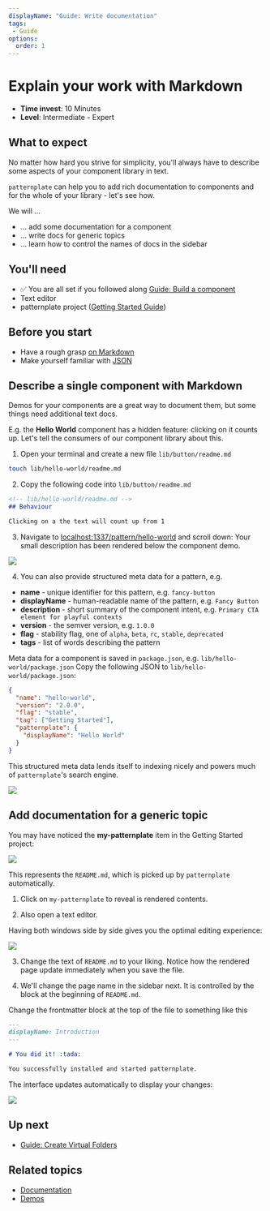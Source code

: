 ```yaml
---
displayName: "Guide: Write documentation"
tags: 
 - Guide
options:
  order: 1
---
```


# Explain your work with Markdown

* **Time invest**: 10 Minutes
* **Level**: Intermediate - Expert

## What to expect

No matter how hard you strive for simplicity, you'll always have to describe some aspects
of your component library in text. 

`patternplate` can help you to add rich documentation to components and for the whole of 
your library - let's see how.

We will …

* … add some documentation for a component
* … write docs for generic topics
* … learn how to control the names of docs in the sidebar

## You'll need

* :white_check_mark: You are all set if you followed along [Guide: Build a component](./doc/docs/guides/add-component?guides-enabled=true)
* Text editor
* patternplate project ([Getting Started Guide](./doc/docs/guides/getting-started?guides-enabled=true))

## Before you start

* Have a rough grasp [on Markdown](https://guides.github.com/features/mastering-markdown/)
* Make yourself familiar with [JSON](https://www.impressivewebs.com/what-is-json-introduction-guide-for-beginners/)

## Describe a single component with Markdown

Demos for your components are a great way to document them, but some things need additional text docs. 

E.g. the **Hello World** component has a hidden feature: clicking on it
counts up. Let's tell the consumers of our component library about this.

1. Open your terminal and create a new file `lib/button/readme.md` 

  ```bash
  touch lib/hello-world/readme.md
  ```

2. Copy the following code into `lib/button/readme.md`

  ```md
  <!-- lib/hello-world/readme.md -->
  ## Behaviour

  Clicking on a the text will count up from 1
  ```

3. Navigate to [localhost:1337/pattern/hello-world](http://localhost:1337/pattern/hello-world?navigation-enabled=true&patterns-enabled=true) and scroll down: Your small description has been rendered below the component demo.

![](https://patternplate.github.io/media/images/screenshot-doc-pattern-markdown.png)

4. You can also provide structured meta data for a pattern, e.g.

  * **name** - unique identifier for this pattern, e.g. `fancy-button`
  * **displayName** - human-readable name of the pattern, e.g. `Fancy Button`
  * **description** - short summary of the component intent, e.g. `Primary CTA element for playful contexts`
  * **version** - the semver version, e.g. `1.0.0`
  * **flag** - stability flag, one of `alpha`, `beta`, `rc`, `stable`, `deprecated`
  * **tags** - list of words describing the pattern

  Meta data for a component is saved in `package.json`, e.g. `lib/hello-world/package.json`
  Copy the following JSON to `lib/hello-world/package.json`:

  ```json
  {
    "name": "hello-world",
    "version": "2.0.0",
    "flag": "stable",
    "tag": ["Getting Started"],
    "patternplate": {
      "displayName": "Hello World"
    }
  }
  ```

  This structured meta data lends itself to indexing nicely and powers much of 
  `patternplate`'s search engine.

![](https://patternplate.github.io/media/images/screenshot-doc-pattern-json.png)


## Add documentation for a generic topic

You may have noticed the **my-patternplate** item in the Getting Started project:

![](https://patternplate.github.io/media/images/screenshot-doc-global.png)

This represents the `README.md`, which is picked up by `patternplate` automatically.

1. Click on `my-patternplate` to reveal is rendered contents. 

2. Also open a text editor.

  Having both windows side by side gives you the optimal editing experience:

  ![](https://patternplate.github.io/media/images/screenshot-doc-global-side-by-side.png)

3. Change the text of `README.md` to your liking. Notice how the rendered page
update immediately when you save the file.

4. We'll change the page name in the sidebar next. It is controlled by the block
at the beginning of `README.md`. 

  Change the frontmatter block at the top of the file to something like this

  ```md
  ---
  displayName: Introduction
  ---
  
  # You did it! :tada:
  
  You successfully installed and started patternplate.
  ```

  The interface updates automatically to display your changes:

  ![](https://patternplate.github.io/media/images/screenshot-doc-global-introduction.png)


## Up next

* [Guide: Create Virtual Folders](./doc/docs/guides/virtual-folders?guides-enabled=true)


## Related topics

* [Documentation](./doc/docs/reference/documentation?reference-enabled=true)
* [Demos](./doc/docs/reference/demos?reference-enabled=true)
